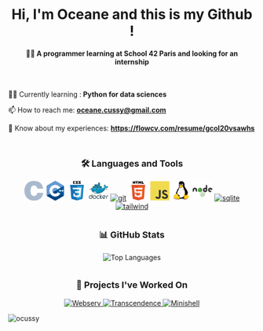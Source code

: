 <div align="center">
  <h1>Hi, I'm Oceane and this is my Github !</h1>
</div>

<div align="center">
  <h4>  👩‍💻​ A programmer learning at School 42 Paris and looking for an internship</h4>
  <br>
</div>

👩‍🎓 Currently learning :<b> Python for data sciences </b>

📫 How to reach me: <b>oceane.cussy@gmail.com</b>

📄 Know about my experiences: <b>https://flowcv.com/resume/gcol20vsawhs</b>

<br>
<div align = "center">
  <p style="font-size:18px; margin-top:20px;"><b>🛠 Languages and Tools</b></p>
</div>

<div align = "center">
  <a href="https://www.cprogramming.com/" target="_blank"><img src="https://raw.githubusercontent.com/devicons/devicon/master/icons/c/c-original.svg" alt="c" width="40" height="40"/></a>
  <a href="https://www.w3schools.com/cpp/" target="_blank"><img src="https://raw.githubusercontent.com/devicons/devicon/master/icons/cplusplus/cplusplus-original.svg" alt="cplusplus" width="40" height="40"/></a>
  <a href="https://www.w3schools.com/css/" target="_blank"><img src="https://raw.githubusercontent.com/devicons/devicon/master/icons/css3/css3-original-wordmark.svg" alt="css3" width="40" height="40"/></a>
  <a href="https://www.docker.com/" target="_blank"><img src="https://raw.githubusercontent.com/devicons/devicon/master/icons/docker/docker-original-wordmark.svg" alt="docker" width="40" height="40"/></a>
  <a href="https://git-scm.com/" target="_blank"><img src="https://www.vectorlogo.zone/logos/git-scm/git-scm-icon.svg" alt="git" width="40" height="40"/></a>
  <a href="https://www.w3.org/html/" target="_blank"><img src="https://raw.githubusercontent.com/devicons/devicon/master/icons/html5/html5-original-wordmark.svg" alt="html5" width="40" height="40"/></a>
  <a href="https://developer.mozilla.org/en-US/docs/Web/JavaScript" target="_blank"><img src="https://raw.githubusercontent.com/devicons/devicon/master/icons/javascript/javascript-original.svg" alt="javascript" width="40" height="40"/></a>
  <a href="https://www.linux.org/" target="_blank"><img src="https://raw.githubusercontent.com/devicons/devicon/master/icons/linux/linux-original.svg" alt="linux" width="40" height="40"/></a>
  <a href="https://nodejs.org" target="_blank"><img src="https://raw.githubusercontent.com/devicons/devicon/master/icons/nodejs/nodejs-original-wordmark.svg" alt="nodejs" width="40" height="40"/></a>
  <a href="https://www.sqlite.org/" target="_blank"><img src="https://www.vectorlogo.zone/logos/sqlite/sqlite-icon.svg" alt="sqlite" width="40" height="40"/></a>
  <a href="https://tailwindcss.com/" target="_blank"><img src="https://www.vectorlogo.zone/logos/tailwindcss/tailwindcss-icon.svg" alt="tailwind" width="40" height="40"/></a>
</div>

<br>
<div align = "center">
  <p style="font-size:18px; margin-top:20px; margin-bottom: 20px;"><b>📊 GitHub Stats</b></p>
</div>

<div align = "center">
  <img src="https://github-readme-stats.vercel.app/api/top-langs/?username=ocussy&layout=donut&theme=dracula" alt="Top Languages" />
</div>

<br>
<div align = "center">
  <p style="font-size:18px; margin-top:20px;"><b>🚀 Projects I've Worked On</b></p>
  <a href="https://github.com/ocussy/webserv">
    <img src="https://github-readme-stats.vercel.app/api/pin/?username=ocussy&repo=webserv&theme=dracula" alt="Webserv" />
  </a>
  <a href="https://github.com/ocussy/transcendence">
    <img src="https://github-readme-stats.vercel.app/api/pin/?username=ocussy&repo=transcendence&theme=dracula" alt="Transcendence" />
  </a>
  <a href="https://github.com/ocussy/minishell">
    <img src="https://github-readme-stats.vercel.app/api/pin/?username=ocussy&repo=minishell&theme=dracula" alt="Minishell" />
  </a>
</div>

<p>
  <img src="https://komarev.com/ghpvc/?username=ocussy&label=Profile%20views&color=0e75b6&style=flat" alt="ocussy" />
</p>
